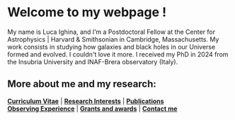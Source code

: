 # Welcome to my webpage !

My name is Luca Ighina, and I’m a Postdoctoral Fellow at the Center for Astrophysics | Harvard & Smithsonian in Cambridge, Massachusetts.
My work consists in studying how galaxies and black holes in our Universe formed and evolved. I couldn't love it more.
I received my PhD in 2024 from the Insubria University and INAF-Brera observatory (Italy).

<!-- how the study the most distant supermassive black hole in our Universe using the largest and most sensitive telescopes on the ground and in space.--> 

<!-- (Page under development, we are working for you. Stay tuned !)-->

## More about me and my research:
**[Curriculum Vitae](./curriculum-vitae.html)** | 
**[Research Interests](./research_inter.html)** | 
**[Publications](./publications.html)**\
**[Observing Experience](./observing.html)** |
**[Grants and awards](./news.html)** |
**[Contact me](./contacts.html)**
<!-- **[Beyond Astronomy](./contacts.html)** | -->
